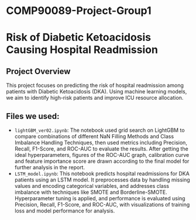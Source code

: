 # COMP90089-Project-Group1
 
# Risk of Diabetic Ketoacidosis Causing Hospital Readmission

## Project Overview
This project focuses on predicting the risk of hospital readmission among patients with Diabetic Ketoacidosis (DKA). Using machine learning models, we aim to identify high-risk patients and improve ICU resource allocation.

## Files we used:
- `lightGBM_ver02.ipynb`: The notebook used grid search on LightGBM to compare combinations of different NaN Filling Methods and Class Imbalance Handling Techniques, then used metrics including Precision, Recall,	F1-Score, and	ROC-AUC to evaluate the results. After getting the ideal hyperparameters, figures of the ROC-AUC graph, calibration curve and feature importance score are drawn according to the final model for further analysis in the report.
- `LSTM_model.ipynb`: This notebook predicts hospital readmissions for DKA patients using an LSTM model. It preprocesses data by handling missing values and encoding categorical variables, and addresses class imbalance with techniques like SMOTE and Borderline-SMOTE. Hyperparameter tuning is applied, and performance is evaluated using Precision, Recall, F1-Score, and ROC-AUC, with visualizations of training loss and model performance for analysis.

